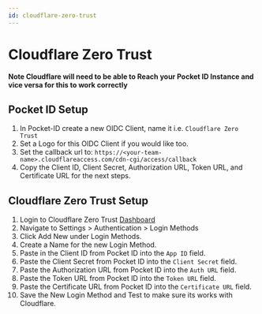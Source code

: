 ```yaml
---
id: cloudflare-zero-trust
---
```


# Cloudflare Zero Trust

**Note Cloudflare will need to be able to Reach your Pocket ID Instance and vice versa for this to work correctly**

## Pocket ID Setup

1. In Pocket-ID create a new OIDC Client, name it i.e. `Cloudflare Zero Trust`
2. Set a Logo for this OIDC Client if you would like too.
3. Set the callback url to: `https://<your-team-name>.cloudflareaccess.com/cdn-cgi/access/callback`
4. Copy the Client ID, Client Secret, Authorization URL, Token URL, and Certificate URL for the next steps.

## Cloudflare Zero Trust Setup

1. Login to Cloudflare Zero Trust [Dashboard](https://one.dash.cloudflare.com/)
2. Navigate to Settings > Authentication > Login Methods
3. Click Add New under Login Methods.
4. Create a Name for the new Login Method.
5. Paste in the Client ID from Pocket ID into the `App ID` field.
6. Paste the Client Secret from Pocket ID into the `Client Secret` field.
7. Paste the Authorization URL from Pocket ID into the `Auth URL` field.
8. Paste the Token URL from Pocket ID into the `Token URL` field.
7. Paste the Certificate URL from Pocket ID into the `Certificate URL` field.
9. Save the New Login Method and Test to make sure its works with Cloudflare.
